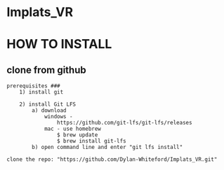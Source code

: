 # Implats_VR #

# HOW TO INSTALL #

## clone from github ##
    prerequisites ###
        1) install git

        2) install Git LFS
            a) download   
                windows - 
                    https://github.com/git-lfs/git-lfs/releases
                mac - use homebrew
                    $ brew update
                    $ brew install git-lfs
            b) open command line and enter "git lfs install"
    
    clone the repo: "https://github.com/Dylan-Whiteford/Implats_VR.git"
